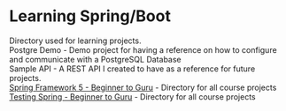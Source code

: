 # Learning Spring/Boot

Directory used for learning projects.
</br>Postgre Demo - Demo project for having a reference on how to configure and communicate with a PostgreSQL Database
</br>Sample API - A REST API I created to have as a reference for future projects.
</br>[Spring Framework 5 - Beginner to Guru](https://www.udemy.com/course/spring-framework-5-beginner-to-guru/learn/lecture/10551206#overview) - Directory for all course projects
</br>[Testing Spring - Beginner to Guru](https://www.udemy.com/course/testing-spring-boot-beginner-to-guru/learn/lecture/12073304#overview) - Directory for all course projects
